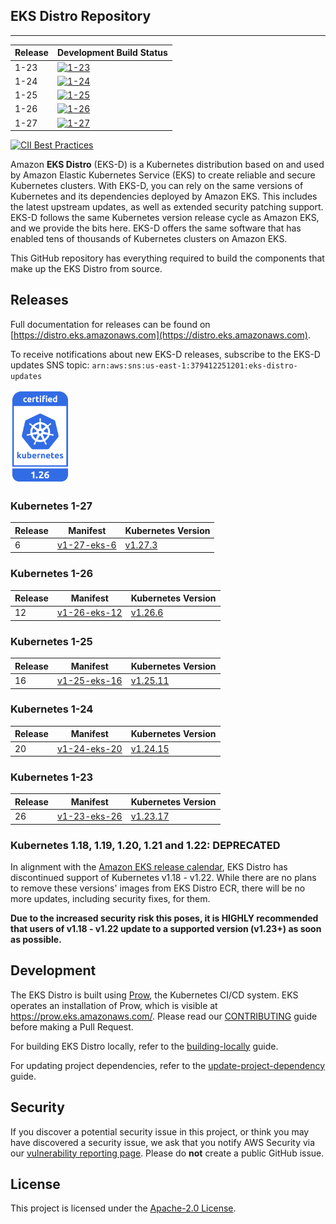 ## EKS Distro Repository
---

| Release | Development Build Status |
|------| --- |
| 1-23 | [![1-23](https://prow.eks.amazonaws.com/badge.svg?jobs=build-1-23-postsubmit)](https://prow.eks.amazonaws.com/?job=build-1-23-postsubmit) |
| 1-24 | [![1-24](https://prow.eks.amazonaws.com/badge.svg?jobs=build-1-24-postsubmit)](https://prow.eks.amazonaws.com/?job=build-1-24-postsubmit) |
| 1-25 | [![1-25](https://prow.eks.amazonaws.com/badge.svg?jobs=build-1-25-postsubmit)](https://prow.eks.amazonaws.com/?job=build-1-25-postsubmit) |
| 1-26 | [![1-26](https://prow.eks.amazonaws.com/badge.svg?jobs=build-1-26-postsubmit)](https://prow.eks.amazonaws.com/?job=build-1-26-postsubmit) |
| 1-27 | [![1-27](https://prow.eks.amazonaws.com/badge.svg?jobs=build-1-27-postsubmit)](https://prow.eks.amazonaws.com/?job=build-1-27-postsubmit) |

[![CII Best Practices](https://bestpractices.coreinfrastructure.org/projects/6111/badge)](https://bestpractices.coreinfrastructure.org/projects/6111)

Amazon **EKS Distro** (EKS-D) is a Kubernetes distribution based on and used by
Amazon Elastic Kubernetes Service (EKS) to create reliable and secure Kubernetes
clusters. With EKS-D, you can rely on the same versions of Kubernetes and its
dependencies deployed by Amazon EKS. This includes the latest upstream updates,
as well as extended security patching support. EKS-D follows the same Kubernetes
version release cycle as Amazon EKS, and we provide the bits here. EKS-D offers
the same software that has enabled tens of thousands of Kubernetes clusters on
Amazon EKS.

This GitHub repository has everything required to build the components that make
up the EKS Distro from source.

## Releases

Full documentation for releases can be found on [https://distro.eks.amazonaws.com](https://distro.eks.amazonaws.com).

To receive notifications about new EKS-D releases, subscribe to the EKS-D updates SNS topic:
`arn:aws:sns:us-east-1:379412251201:eks-distro-updates`

[<img src="docs/contents/certified-kubernetes-1.26-color.svg" height=150>](https://github.com/cncf/k8s-conformance/pull/2507)
<!--
Source: https://github.com/cncf/artwork/tree/master/projects/kubernetes/certified-kubernetes
-->

### Kubernetes 1-27

| Release | Manifest | Kubernetes Version |
| -- | --- | --- |
| 6 | [v1-27-eks-6](https://distro.eks.amazonaws.com/kubernetes-1-27/kubernetes-1-27-eks-6.yaml) | [v1.27.3](https://github.com/kubernetes/kubernetes/release/tag/v1.27.3) |


### Kubernetes 1-26

| Release | Manifest | Kubernetes Version |
| -- | --- | --- |
| 12 | [v1-26-eks-12](https://distro.eks.amazonaws.com/kubernetes-1-26/kubernetes-1-26-eks-12.yaml) | [v1.26.6](https://github.com/kubernetes/kubernetes/release/tag/v1.26.6) |


### Kubernetes 1-25

| Release | Manifest | Kubernetes Version |
| -- | --- | --- |
| 16 | [v1-25-eks-16](https://distro.eks.amazonaws.com/kubernetes-1-25/kubernetes-1-25-eks-16.yaml) | [v1.25.11](https://github.com/kubernetes/kubernetes/release/tag/v1.25.11) |


### Kubernetes 1-24

| Release | Manifest | Kubernetes Version |
| --- | --- | --- |
| 20 | [v1-24-eks-20](https://distro.eks.amazonaws.com/kubernetes-1-24/kubernetes-1-24-eks-20.yaml) | [v1.24.15](https://github.com/kubernetes/kubernetes/release/tag/v1.24.15) |

### Kubernetes 1-23

| Release | Manifest | Kubernetes Version |
| --- | --- | --- |
| 26 | [v1-23-eks-26](https://distro.eks.amazonaws.com/kubernetes-1-23/kubernetes-1-23-eks-26.yaml) | [v1.23.17](https://github.com/kubernetes/kubernetes/release/tag/v1.23.17) |


### Kubernetes 1.18, 1.19, 1.20, 1.21 and 1.22: DEPRECATED

In alignment with the [Amazon EKS release calendar](https://docs.aws.amazon.com/eks/latest/userguide/kubernetes-versions.html#kubernetes-release-calendar),
EKS Distro has discontinued support of Kubernetes v1.18 - v1.22. While there are
no plans to remove these versions' images from EKS Distro ECR, there will be no
more updates, including security fixes, for them.

**Due to the increased security risk this poses, it is HIGHLY recommended that
users of v1.18 - v1.22 update to a supported version (v1.23+) as soon as
possible.**

## Development

The EKS Distro is built using
[Prow](https://github.com/kubernetes/test-infra/tree/master/prow), the
Kubernetes CI/CD system. EKS operates an installation of Prow, which is visible
at https://prow.eks.amazonaws.com/. Please read our
[CONTRIBUTING](CONTRIBUTING.md) guide before making a Pull Request.

For building EKS Distro locally, refer to the
[building-locally](docs/development/building-locally.md) guide.

For updating project dependencies, refer to the
[update-project-dependency](docs/development/update-project-dependency.md) guide.

## Security

If you discover a potential security issue in this project, or think you may
have discovered a security issue, we ask that you notify AWS Security via our
[vulnerability reporting page](http://aws.amazon.com/security/vulnerability-reporting/).
Please do **not** create a public GitHub issue.

## License

This project is licensed under the [Apache-2.0 License](LICENSE).
